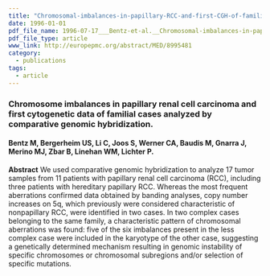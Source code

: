 ```yaml
---
title: "Chromosomal-imbalances-in-papillary-RCC-and-first-CGH-of-familial-cases"
date: 1996-01-01
pdf_file_name: 1996-07-17___Bentz-et-al.__Chromosomal-imbalances-in-papillary-RCC-and-first-CGH-of-familial-cases__Cytogenet-Cell-Genet.pdf
pdf_file_type: article
www_link: http://europepmc.org/abstract/MED/8995481
category:
  - publications
tags:
  - article
---
```


### Chromosome imbalances in papillary renal cell carcinoma and first cytogenetic data of familial cases analyzed by comparative genomic hybridization.
#### Bentz M, Bergerheim US, Li C, Joos S, Werner CA, Baudis M, Gnarra J, Merino MJ, Zbar B, Linehan WM, Lichter P.

**Abstract** We used comparative genomic hybridization to analyze 17 tumor samples from 11 patients with papillary renal cell carcinoma (RCC), including three patients with hereditary papillary RCC. Whereas the most frequent aberrations confirmed data obtained by banding analyses, copy number increases on 5q, which previously were considered characteristic of nonpapillary RCC, were identified in two cases. In two complex cases belonging to the same family, a characteristic pattern of chromosomal aberrations was found: five of the six imbalances present in the less complex case were included in the karyotype of the other case, suggesting a genetically determined mechanism resulting in genomic instability of specific chromosomes or chromosomal subregions and/or selection of specific mutations.

